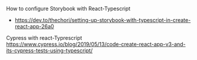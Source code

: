 How to configure Storybook with React-Typescript
 -  https://dev.to/thechori/setting-up-storybook-with-typescript-in-create-react-app-26a0
 
 Cypress with react-Typrescript
 https://www.cypress.io/blog/2019/05/13/code-create-react-app-v3-and-its-cypress-tests-using-typescript/
 